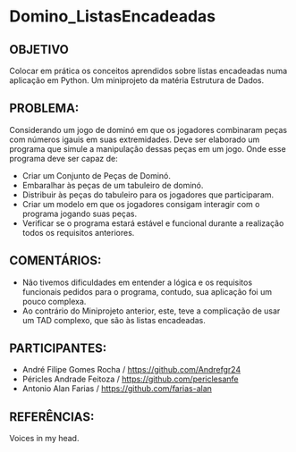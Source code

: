 # Domino_ListasEncadeadas

## OBJETIVO
Colocar em prática os conceitos aprendidos sobre listas encadeadas numa aplicação em Python. Um miniprojeto da matéria Estrutura de Dados.

## PROBLEMA:

Considerando um jogo de dominó em que os jogadores combinaram peças com números igauis em suas extremidades. Deve ser elaborado um programa que simule a manipulação dessas peças em um jogo. Onde esse programa deve ser capaz de: 
-  Criar um Conjunto de Peças de Dominó.
-  Embaralhar às peças de um tabuleiro de dominó. 
-  Distribuir às peças do tabuleiro para os jogadores que participaram.
-  Criar um modelo em que os jogadores consigam interagir com o programa jogando suas peças. 
-  Verificar se o programa estará estável e funcional durante a realização todos os requisitos anteriores.

## COMENTÁRIOS:

* Não tivemos dificuldades em entender a lógica e os requisitos funcionais pedidos para o programa, contudo, sua aplicação foi um pouco complexa.
* Ao contrário do Miniprojeto anterior, este, teve a complicação de usar um TAD complexo, que são às listas encadeadas.
 

## PARTICIPANTES:
* André Filipe Gomes Rocha / https://github.com/Andrefgr24
* Péricles Andrade Feitoza / https://github.com/periclesanfe
* Antonio Alan Farias / https://github.com/farias-alan


## REFERÊNCIAS:
Voices in my head. 
